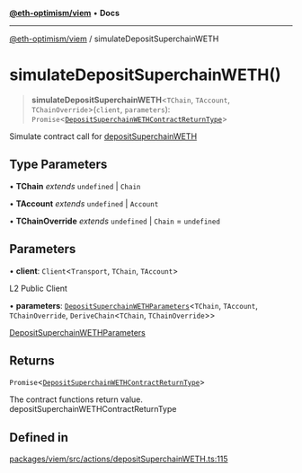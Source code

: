[**@eth-optimism/viem**](../README.md) • **Docs**

***

[@eth-optimism/viem](../README.md) / simulateDepositSuperchainWETH

# simulateDepositSuperchainWETH()

> **simulateDepositSuperchainWETH**\<`TChain`, `TAccount`, `TChainOverride`\>(`client`, `parameters`): `Promise`\<[`DepositSuperchainWETHContractReturnType`](../type-aliases/DepositSuperchainWETHContractReturnType.md)\>

Simulate contract call for [depositSuperchainWETH](depositSuperchainWETH.md)

## Type Parameters

• **TChain** *extends* `undefined` \| `Chain`

• **TAccount** *extends* `undefined` \| `Account`

• **TChainOverride** *extends* `undefined` \| `Chain` = `undefined`

## Parameters

• **client**: `Client`\<`Transport`, `TChain`, `TAccount`\>

L2 Public Client

• **parameters**: [`DepositSuperchainWETHParameters`](../type-aliases/DepositSuperchainWETHParameters.md)\<`TChain`, `TAccount`, `TChainOverride`, `DeriveChain`\<`TChain`, `TChainOverride`\>\>

[DepositSuperchainWETHParameters](../type-aliases/DepositSuperchainWETHParameters.md)

## Returns

`Promise`\<[`DepositSuperchainWETHContractReturnType`](../type-aliases/DepositSuperchainWETHContractReturnType.md)\>

The contract functions return value. depositSuperchainWETHContractReturnType

## Defined in

[packages/viem/src/actions/depositSuperchainWETH.ts:115](https://github.com/ethereum-optimism/ecosystem/blob/5b57c542e6f02774701a464de238b830e81b7ecb/packages/viem/src/actions/depositSuperchainWETH.ts#L115)
